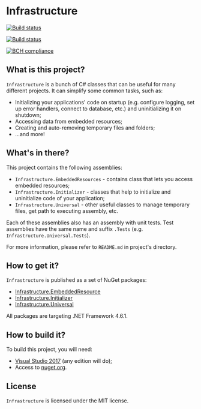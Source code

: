 # Infrastructure
[![Build status](https://ci.appveyor.com/api/projects/status/y04xvpyugwc2wkbc/branch/master?svg=true)](https://ci.appveyor.com/project/VitalyTartynov/infrastructure/branch/master)

[![Build status](https://ci.appveyor.com/api/projects/status/y04xvpyugwc2wkbc/branch/develop?svg=true)](https://ci.appveyor.com/project/VitalyTartynov/infrastructure/branch/develop)

[![BCH compliance](https://bettercodehub.com/edge/badge/VitalyTartynov/Infrastructure?branch=develop)](https://bettercodehub.com/)

## What is this project?
`Infrastructure` is a bunch of C# classes that can be useful for many different projects. It can simplify some common tasks, such as:
- Initializing your applications' code on startup (e.g. configure logging, set up error handlers, connect to database, etc.) and uninitializing it on shutdown;
- Accessing data from embedded resources;
- Creating and auto-removing temporary files and folders;
- ...and more!

## What's in there?
This project contains the following assemblies:
- `Infrastructure.EmbeddedResources` - contains class that lets you access embedded resources;
- `Infrastructure.Initializer` - classes that help to initialize and uninitialize code of your application;
- `Infrastructure.Universal` - other useful classes to manage temporary files, get path to executing assembly, etc.

Each of these assemblies also has an assembly with unit tests. Test assemblies have the same name and suffix `.Tests` (e.g. `Infrastructure.Universal.Tests`).

For more information, please refer to `README.md` in project's directory.

## How to get it?
`Infrastructure` is published as a set of NuGet packages:
- [Infrastructure.EmbeddedResource](https://www.nuget.org/packages/Infrastructure.EmbeddedResources/)
- [Infrastructure.Initializer](https://www.nuget.org/packages/Infrastructure.Initializer/)
- [Infrastructure.Universal](https://www.nuget.org/packages/Infrastructure.Universal/)

All packages are targeting .NET Framework 4.6.1.

## How to build it?
To build this project, you will need:
- [Visual Studio 2017](https://visualstudio.microsoft.com/downloads/) (any edition will do);
- Access to [nuget.org](http://nuget.org).

## License
`Infrastructure` is licensed under the MIT license.